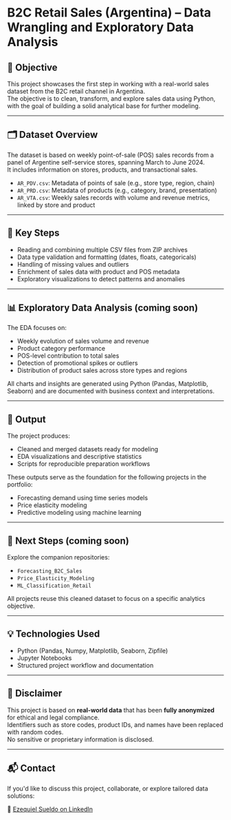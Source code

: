 # B2C Retail Sales (Argentina) – Data Wrangling and Exploratory Data Analysis

## 📌 Objective

This project showcases the first step in working with a real-world sales dataset from the B2C retail channel in Argentina.  
The objective is to clean, transform, and explore sales data using Python, with the goal of building a solid analytical base for further modeling.

---

## 🗂️ Dataset Overview

The dataset is based on weekly point-of-sale (POS) sales records from a panel of Argentine self-service stores, spanning March to June 2024.  
It includes information on stores, products, and transactional sales.

- `AR_PDV.csv`: Metadata of points of sale (e.g., store type, region, chain)
- `AR_PRD.csv`: Metadata of products (e.g., category, brand, presentation)
- `AR_VTA.csv`: Weekly sales records with volume and revenue metrics, linked by store and product

---

## 🔧 Key Steps

- Reading and combining multiple CSV files from ZIP archives
- Data type validation and formatting (dates, floats, categoricals)
- Handling of missing values and outliers
- Enrichment of sales data with product and POS metadata
- Exploratory visualizations to detect patterns and anomalies

---

## 📊 Exploratory Data Analysis (coming soon)

The EDA focuses on:

- Weekly evolution of sales volume and revenue
- Product category performance
- POS-level contribution to total sales
- Detection of promotional spikes or outliers
- Distribution of product sales across store types and regions

All charts and insights are generated using Python (Pandas, Matplotlib, Seaborn) and are documented with business context and interpretations.

---

## 📁 Output

The project produces:
- Cleaned and merged datasets ready for modeling
- EDA visualizations and descriptive statistics
- Scripts for reproducible preparation workflows

These outputs serve as the foundation for the following projects in the portfolio:
- Forecasting demand using time series models
- Price elasticity modeling
- Predictive modeling using machine learning

---

## 🧭 Next Steps (coming soon)

Explore the companion repositories:
- `Forecasting_B2C_Sales`
- `Price_Elasticity_Modeling`
- `ML_Classification_Retail`

All projects reuse this cleaned dataset to focus on a specific analytics objective.

---

## 💡 Technologies Used

- Python (Pandas, Numpy, Matplotlib, Seaborn, Zipfile)
- Jupyter Notebooks
- Structured project workflow and documentation

---

## 🔐 Disclaimer

This project is based on **real-world data** that has been **fully anonymized** for ethical and legal compliance.  
Identifiers such as store codes, product IDs, and names have been replaced with random codes.  
No sensitive or proprietary information is disclosed.

---

## 📬 Contact

If you'd like to discuss this project, collaborate, or explore tailored data solutions:

🔗 [Ezequiel Sueldo on LinkedIn](https://www.linkedin.com/in/ezequielalbertosueldo/)
<!-- 🌐 [ESU Analytics Website](https://esuanalytics.com)  -->

